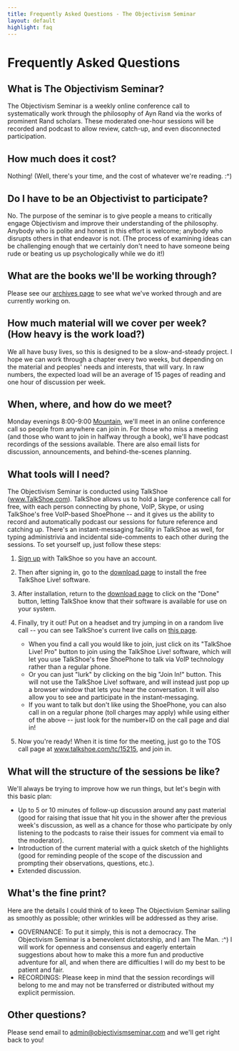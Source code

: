 ```yaml
---
title: Frequently Asked Questions - The Objectivism Seminar
layout: default
highlight: faq
---
```


Frequently Asked Questions
==========================

What is The Objectivism Seminar?
-----------------------------------
The Objectivism Seminar is a weekly online conference call to systematically
work through the philosophy of Ayn Rand via the works of prominent Rand scholars.
These moderated one-hour sessions will be recorded and podcast to allow review,
catch-up, and even disconnected participation.

How much does it cost?
-------------------------
Nothing! (Well, there's your time, and the cost of whatever we're reading. :^)

Do I have to be an Objectivist to participate?
-------------------------------------------------
No. The purpose of the seminar is to give people a means to critically engage
Objectivism and improve their understanding of the philosophy. Anybody who is
polite and honest in this effort is welcome; anybody who disrupts others in that
endeavor is not. (The process of examining ideas can be challenging enough that
we certainly don't need to have someone being rude or beating us up
psychologically while we do it!)

What are the books we'll be working through?
-----------------------------------------------
Please see our <a title="archives page" href="/archives">archives page</a> to
see what we've worked through and are currently working on.

How much material will we cover per week? (How heavy is the work load?)
--------------------------------------------------------------------------
We all have busy lives, so this is designed to be a slow-and-steady project.
I hope we can work through a chapter every two weeks, but depending on the
material and peoples' needs and interests, that will vary. In raw numbers, the
expected load will be an average of 15 pages of reading and one hour of
discussion per week.

When, where, and how do we meet?
-----------------------------------
Monday evenings 8:00-9:00 <a title="Mountain time zone"
href="http://wwp.greenwichmeantime.com/time-zone/usa/mountain-time/"
target="_blank">Mountain</a>, we'll meet in an online conference call so people
from anywhere can join in. For those who miss a meeting (and those who want to
join in halfway through a book), we'll have podcast recordings of the sessions
available. There are also email lists for discussion, announcements, and
behind-the-scenes planning.

What tools will I need?
--------------------------
The Objectivism Seminar is conducted using TalkShoe (<a
href="http://www.talkshoe.com/" target="_blank">www.TalkShoe.com</a>). TalkShoe
allows us to hold a large conference call for free, with each person connecting
by phone, VoIP, Skype, or using TalkShoe's free VoIP-based ShoePhone -- and it
gives us the ability to record and automatically podcast our sessions for future
reference and catching up. There's an instant-messaging facility in TalkShoe as
well, for typing administrivia and incidental side-comments to each other during
the sessions. To set yourself up, just follow these steps:

1. <a href="http://www.talkshoe.com/talkshoe/web/userCreate1.jsp?pushNav=1&amp;cmd=signup" target="_blank">Sign up</a>&nbsp;with TalkShoe so you have an account.
1. Then after signing in, go to the&nbsp;<a href="http://www.talkshoe.com/talkshoe/web/Downloads.jsp?pushNav=1&amp;cmd=download" target="_blank">download page</a> to install the free TalkShoe Live! software.
1. After installation, return to the&nbsp;<a href="http://www.talkshoe.com/talkshoe/web/Downloads.jsp?pushNav=1&amp;cmd=download" target="_blank">download page</a> to click on the "Done" button, letting TalkShoe know that their software is available for use on your system.
1. Finally, try it out! Put on a headset and try jumping in on a random live call -- you can see TalkShoe's current live calls on <a href="http://www.talkshoe.com/talkshoe/web/talkNow.jsp?pushNav=1&amp;cmd=live" target="_blank">this page</a>.

    * When you find a call you would like to join, just click on its "TalkShoe Live! Pro" button to join using the TalkShoe Live! software, which will let you use TalkShoe's free ShoePhone to talk via VoIP technology rather than a regular phone.
    * Or you can just "lurk" by clicking on the big "Join In!" button. This will not use the TalkShoe Live! software, and will instead just pop up a browser window that lets you hear the conversation. It will also allow you to see and participate in the instant-messaging.
    * If you want to talk but don't like using the ShoePhone, you can also call in on a regular phone (toll charges may apply) while using either of the above -- just look for the number+ID on the call page and dial in!

1. Now you're ready! When it is time for the meeting, just go to the TOS call
page at <a href="http://www.talkshoe.com/tc/15215"
target="_blank">www.talkshoe.com/tc/15215</a>, and join in.

What will the structure of the sessions be like?
---------------------------------------------------
We'll always be trying to improve how we run things, but let's begin with
this basic plan:

* Up to 5 or 10 minutes of follow-up discussion around any past material (good for raising that issue that hit you in the shower after the previous week's discussion, as well as a chance for those who participate by only listening to the podcasts to raise their issues for comment via email to the moderator).
* Introduction of the current material with a quick sketch of the highlights (good for reminding people of the scope of the discussion and prompting their observations, questions, etc.).
* Extended discussion.

What's the fine print?
-------------------------
Here are the details I could think of to keep The Objectivism Seminar sailing
as smoothly as possible; other wrinkles will be addressed as they arise.

* GOVERNANCE: To put it simply, this is not a democracy. The Objectivism Seminar is a benevolent dictatorship, and I am The Man. :^) I will work for openness and consensus and eagerly entertain suggestions about how to make this a more fun and productive adventure for all, and when there are difficulties I will do my best to be patient and fair.
* RECORDINGS: Please keep in mind that the session recordings will belong to me and may not be transferred or distributed without my explicit permission.

Other questions?
-------------------
Please send email to <a title="Send email to the Objectivism Seminar admin!"
href="mailto:admin@objectivismseminar.com"
target="_blank">admin@objectivismseminar.com</a> and we'll get right back to
you!
